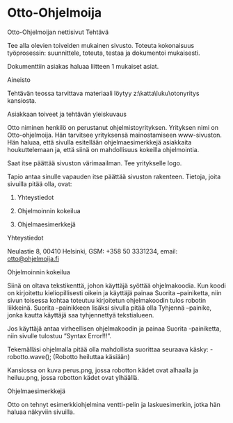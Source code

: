 # Otto-Ohjelmoija
Otto-Ohjelmoijan nettisivut
Tehtävä

Tee alla olevien toiveiden mukainen sivusto. Toteuta kokonaisuus työprosessin: suunnittele, toteuta, testaa ja dokumentoi mukaisesti.

Dokumenttiin asiakas haluaa liitteen 1 mukaiset asiat.

Aineisto

Tehtävän teossa tarvittava materiaali löytyy z:\katta\luku\otonyritys kansiosta.

Asiakkaan toiveet ja tehtävän yleiskuvaus

Otto niminen henkilö on perustanut ohjelmistoyrityksen. Yrityksen nimi on Otto-ohjelmoija. Hän tarvitsee yrityksensä mainostamiseen www-sivuston. Hän haluaa, että sivulla esitellään ohjelmaesimerkkejä asiakkaita houkuttelemaan ja, että siinä on mahdollisuus kokeilla ohjelmointia.

Saat itse päättää sivuston värimaailman. Tee yritykselle logo.

Tapio antaa sinulle vapauden itse päättää sivuston rakenteen. Tietoja, joita sivuilla pitää olla, ovat:

1. Yhteystiedot

2. Ohjelmoinnin kokeilua

3. Ohjelmaesimerkkejä

Yhteystiedot

Neulastie 8, 00410 Helsinki, GSM: +358 50 3331234, email: otto@ohjelmoija.fi

Ohjelmoinnin kokeilua

Siinä on oltava tekstikenttä, johon käyttäjä syöttää ohjelmakoodia. Kun koodi on kirjoitettu kieliopillisesti oikein ja käyttäjä painaa Suorita –painiketta, niin sivun toisessa kohtaa toteutuu kirjoitetun ohjelmakoodin tulos robotin liikkeinä. Suorita –painikkeen lisäksi sivulla pitää olla Tyhjennä –painike, jonka kautta käyttäjä saa tyhjennettyä tekstialueen.

Jos käyttäjä antaa virheellisen ohjelmakoodin ja painaa Suorita -painiketta, niin sivulle tulostuu ”Syntax Error!!!”.

Tekemälläsi ohjelmalla pitää olla mahdollista suorittaa seuraava käsky: - robotto.wave(); (Robotto heiluttaa käsiään)

Kansiossa on kuva perus.png, jossa robotton kädet ovat alhaalla ja heiluu.png, jossa robotton kädet ovat ylhäällä.

Ohjelmaesimerkkejä

Otto on tehnyt esimerkkiohjelmina ventti-pelin ja laskuesimerkin, jotka hän haluaa näkyviin sivuilla.
